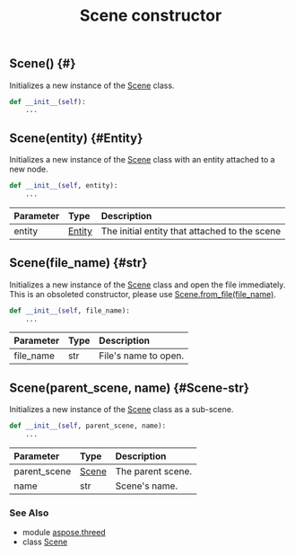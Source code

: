 ﻿---
title: Scene constructor
second_title: Aspose.3D for Python via .NET API References
description: 
type: docs
weight: 10
url: /python-net/aspose.threed/scene/__init__/
is_root: false
---

## Scene() {#}

Initializes a new instance of the [Scene](/3d/python-net/aspose.threed/scene) class.



```python
def __init__(self):
    ...
```




## Scene(entity) {#Entity}

Initializes a new instance of the [Scene](/3d/python-net/aspose.threed/scene) class with an entity attached to a new node.



```python
def __init__(self, entity):
    ...
```


| Parameter | Type | Description |
| :- | :- | :- |
| entity | [Entity](/3d/python-net/aspose.threed/entity) | The initial entity that attached to the scene |


## Scene(file_name) {#str}

Initializes a new instance of the [Scene](/3d/python-net/aspose.threed/scene) class and open the file immediately.
This is an obsoleted constructor, please use [Scene.from_file(file_name)](/3d/python-net/aspose.threed/scene/from_file).



```python
def __init__(self, file_name):
    ...
```


| Parameter | Type | Description |
| :- | :- | :- |
| file_name | str | File's name to open. |


## Scene(parent_scene, name) {#Scene-str}

Initializes a new instance of the [Scene](/3d/python-net/aspose.threed/scene) class as a sub-scene.



```python
def __init__(self, parent_scene, name):
    ...
```


| Parameter | Type | Description |
| :- | :- | :- |
| parent_scene | [Scene](/3d/python-net/aspose.threed/scene) | The parent scene. |
| name | str | Scene's name. |



### See Also
* module [aspose.threed](../../)
* class [Scene](/3d/python-net/aspose.threed/scene)
